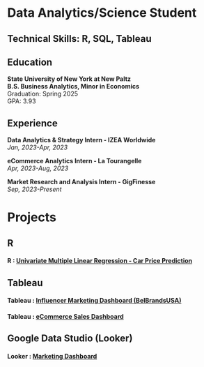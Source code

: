 # Data Analytics/Science Student

## Technical Skills: R, SQL, Tableau

## Education  
**State University of New York at New Paltz**  
**B.S. Business Analytics, Minor in Economics**  
Graduation: Spring 2025  
GPA: 3.93

## Experience
**Data Analytics & Strategy Intern - IZEA Worldwide**  
*Jan, 2023-Apr, 2023*

**eCommerce Analytics Intern - La Tourangelle**  
*Apr, 2023-Aug, 2023*

**Market Research and Analysis Intern - GigFinesse**  
*Sep, 2023-Present*

# Projects

## R  
#### R : [Univariate Multiple Linear Regression - Car Price Prediction](Multi-Linear-Reg-Car-Proj.pdf)

## Tableau  
#### Tableau : [Influencer Marketing Dashboard (BelBrandsUSA)](https://public.tableau.com/views/BelBrandsDashboard-FAKE-DATA/Dashboard1?:language=en-US&publish=yes&:display_count=n&:origin=viz_share_link)
#### Tableau : [eCommerce Sales Dashboard](https://public.tableau.com/views/eCommerceMockDashboard/Dashboard2?:language=en-US&:display_count=n&:origin=viz_share_link)

## Google Data Studio (Looker)  
#### Looker : [Marketing Dashboard](https://lookerstudio.google.com/reporting/96cfa7c6-17e4-42d7-b87c-71b1a6b131ce)



